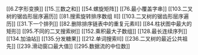 [[6.Z字形变换]]
[[15.三数之和]]
[[54.螺旋矩阵]]
[[76.最小覆盖字串]]
[[103.二叉树的锯齿形层序遍历]]
[[81.搜索旋转排序数组 II]]
[[103.二叉树的锯齿形层序遍历]]
[[31.下一个排列]]
[[82.删除排序链表中的重复元素II]]
[[84.柱状图中最大的矩形]]
[[95.不同的二叉搜索树]]
[[152.乘积最大子数组]]
[[128.最长连续序列]]
[[134.加油站]]
[[135.分发糖果]]
[[212.单词搜索II]]
[[236.二叉树的最近公共祖先]]
[[239.滑动窗口最大值]]
[[295.数据流的中位数]]